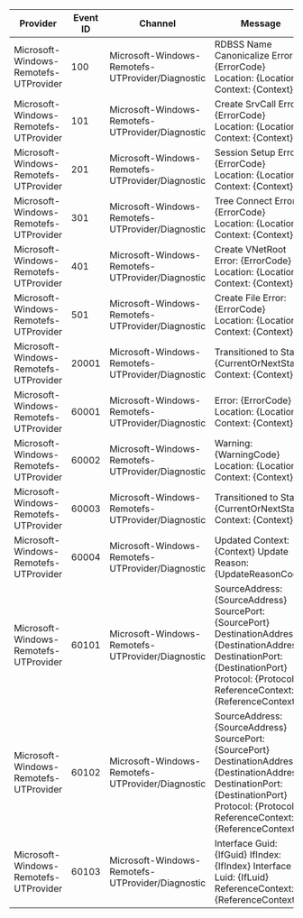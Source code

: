 Provider                               |  Event ID  |  Channel                                           |  Message
---------------------------------------|------------|----------------------------------------------------|-----------------------------------------------------------------------------------------------------------------------------------------------------------------------------------------------
Microsoft-Windows-Remotefs-UTProvider  |  100       |  Microsoft-Windows-Remotefs-UTProvider/Diagnostic  |  RDBSS Name Canonicalize Error: {ErrorCode} Location: {Location} Context: {Context}
Microsoft-Windows-Remotefs-UTProvider  |  101       |  Microsoft-Windows-Remotefs-UTProvider/Diagnostic  |  Create SrvCall Error: {ErrorCode} Location: {Location} Context: {Context}
Microsoft-Windows-Remotefs-UTProvider  |  201       |  Microsoft-Windows-Remotefs-UTProvider/Diagnostic  |  Session Setup Error: {ErrorCode} Location: {Location} Context: {Context}
Microsoft-Windows-Remotefs-UTProvider  |  301       |  Microsoft-Windows-Remotefs-UTProvider/Diagnostic  |  Tree Connect Error: {ErrorCode} Location: {Location} Context: {Context}
Microsoft-Windows-Remotefs-UTProvider  |  401       |  Microsoft-Windows-Remotefs-UTProvider/Diagnostic  |  Create VNetRoot Error: {ErrorCode} Location: {Location} Context: {Context}
Microsoft-Windows-Remotefs-UTProvider  |  501       |  Microsoft-Windows-Remotefs-UTProvider/Diagnostic  |  Create File Error: {ErrorCode} Location: {Location} Context: {Context}
Microsoft-Windows-Remotefs-UTProvider  |  20001     |  Microsoft-Windows-Remotefs-UTProvider/Diagnostic  |  Transitioned to State: {CurrentOrNextState} Context: {Context}
Microsoft-Windows-Remotefs-UTProvider  |  60001     |  Microsoft-Windows-Remotefs-UTProvider/Diagnostic  |  Error: {ErrorCode} Location: {Location} Context: {Context}
Microsoft-Windows-Remotefs-UTProvider  |  60002     |  Microsoft-Windows-Remotefs-UTProvider/Diagnostic  |  Warning: {WarningCode} Location: {Location} Context: {Context}
Microsoft-Windows-Remotefs-UTProvider  |  60003     |  Microsoft-Windows-Remotefs-UTProvider/Diagnostic  |  Transitioned to State: {CurrentOrNextState} Context: {Context}
Microsoft-Windows-Remotefs-UTProvider  |  60004     |  Microsoft-Windows-Remotefs-UTProvider/Diagnostic  |  Updated Context: {Context} Update Reason: {UpdateReasonCode}
Microsoft-Windows-Remotefs-UTProvider  |  60101     |  Microsoft-Windows-Remotefs-UTProvider/Diagnostic  |  SourceAddress: {SourceAddress} SourcePort: {SourcePort} DestinationAddress: {DestinationAddress} DestinationPort: {DestinationPort} Protocol: {Protocol} ReferenceContext: {ReferenceContext}
Microsoft-Windows-Remotefs-UTProvider  |  60102     |  Microsoft-Windows-Remotefs-UTProvider/Diagnostic  |  SourceAddress: {SourceAddress} SourcePort: {SourcePort} DestinationAddress: {DestinationAddress} DestinationPort: {DestinationPort} Protocol: {Protocol} ReferenceContext: {ReferenceContext}
Microsoft-Windows-Remotefs-UTProvider  |  60103     |  Microsoft-Windows-Remotefs-UTProvider/Diagnostic  |  Interface Guid: {IfGuid} IfIndex: {IfIndex} Interface Luid: {IfLuid} ReferenceContext: {ReferenceContext}